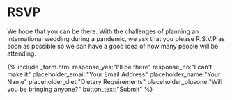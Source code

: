 <h1>RSVP</h1>
<div class="inv__RSVP__text">
    <p>We hope that you can be there. With the challenges of planning an international wedding during a pandemic, we ask that you please R.S.V.P as soon as possible so we can have a good idea of how many people will be attending.</p>
</div>

{% include _form.html 
    response_yes:"I'll be there"
    response_no:"I can't make it"
    placeholder_email:"Your Email Address"
    placeholder_name:"Your Name"
    placeholder_diet:"Dietary Requirements"
    placeholder_plusone:"Will you be bringing anyone?"
    button_text:"Submit" 
%}